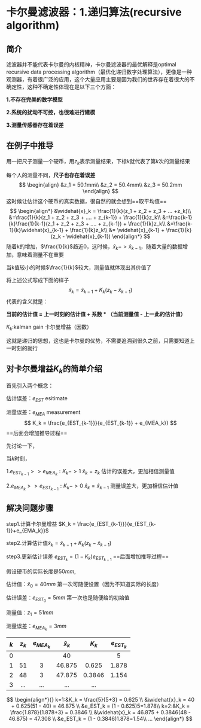# 卡尔曼滤波器：1.递归算法(recursive algorithm)

## 简介

滤波器并不能代表卡尔曼的内核精神，卡尔曼滤波器的最优解释是optimal recursive data processing algorithm（最优化递归数字处理算法），更像是一种观测器，有着很广泛的应用，这个大量应用主要是因为我们的世界存在着很大的不确定性，这种不确定性体现在是以下三个方面：

**1.不存在完美的数学模型**

**2.系统的扰动不可控，也很难进行建模**

**3.测量传感器存在着误差**

## 在例子中推导

用一把尺子测量一个硬币，用$z_k$表示测量结果，下标$k$就代表了第$k$次的测量结果

每个人的测量不同，**尺子也存在着误差**
$$
\begin{align}
&z_1 = 50.1mm\\
&z_2 = 50.4mm\\
&z_3 = 50.2mm
\end{align}
$$
这时候让估计这个硬币的真实数据，很自然的就会想到==取平均值==
$$
\begin{align*}
&\widehat{x}_k = \frac{1}{k}(z_1 + z_2 + z_3 + ... +z_k)\\
&=\frac{1}{k}(z_1 + z_2 + z_3 + .... + z_{k-1}) + \frac{1}{k}z_k\\
&=\frac{k-1}{k}\frac{1}{k-1}(z_1 + z_2 + z_3 + .... + z_{k-1}) + \frac{1}{k}z_k\\
&=\frac{k-1}{k}\widehat{x}_{k-1} + \frac{1}{k}z_k\\
&= \widehat{x}_{k-1} + \frac{1}{k}(z_k - \widehat{x}_{k-1})
\end{align*}
$$
随着k的增加，$\frac{1}{k}$趋近0，这时候，$\widehat{x}_k->\widehat{x}_{k-1}$，随着大量的数据增加，意味着测量不在重要

当k值较小的时候$\frac{1}{k}$较大，测量值就体现出其价值了

将上述公式写成下面的样子
$$
\widehat{x}_k = \widehat{x}_{k-1} + K_k(z_k - \widehat{x}_{k-1})
$$
代表的含义就是：

**当前的估计值 = 上一时刻的估计值 + 系数 * （当前测量值 - 上一此的估计值）**

$K_k$:kalman gain 卡尔曼增益（因数）

这就是递归的思想，这也是卡尔曼的优势，不需要追溯到很久之前，只需要知道上一时刻的就行

## 对卡尔曼增益$K_k$的简单介绍

首先引入两个概念：

估计误差：$e_{EST}$ esitimate

测量误差：$e_{MEA}$ measurement
$$
K_k = \frac{e_{EST_{k-1}}}{e_{EST_{k-1}} + e_{MEA_k}}
$$
==后面会增加推导过程==

先讨论一下，

当$k$时刻，

$1.e_{EST_{k-1}} >> e_{MEA_k}:K_k->1$     $\widehat{x}_k = z_k$ 估计的误差大，更加相信测量值

$2.e_{MEA_k} >> e_{EST_{k-1}} : K_k->0$     $\widehat{x}_k = \widehat{x}_{k-1}$ 测量误差大，更加相信估计值

## 解决问题步骤

step1.计算卡尔曼增益 $K_k = \frac{e_{EST_{k-1}}}{e_{EST_{k-1}}+e_{EMA_k}}$

step2.计算估计值$\widehat{x}_k = \widehat{x}_{k-1} + K_k(z_k - \widehat{x}_{k-1})$

step3.更新估计误差 $e_{EST_k} = (1 - K_k)e_{EST_{k-1}}$  ==后面增加推导过程==



假设硬币的实际长度是$50mm$,

估计值：$\widehat{x}_0 = 40mm$ 第一次可随便设置（因为不知道实际的长度）

估计误差：$e_{EST_0} = 5mm$ 第一次也是随便给的初始值

测量值：$z_1 = 51mm$

测量误差：$e_{MEA_k} = 3mm$



| $k$  | $z_k$ | $e_{MEA_k}$ | $\widehat{x}_k$ | $K_k$  | $e_{EST_k}$ |
| :--: | :---: | :---------: | :-------------: | :----: | :---------: |
|  0   |       |             |       40        |        |      5      |
|  1   |  51   |      3      |     46.875      | 0.625  |    1.878    |
|  2   |  48   |      3      |     47.875      | 0.3846 |    1.154    |
|  3   |  ...  |     ...     |       ...       |  ...   |             |

$$
\begin{align*}{}
k=1:&K_k = \frac{5}{5+3} = 0.625 \\
		&\widehat{x}_k = 40 + 0.625(51 - 40) = 46.875 \\
		&e_EST_k = (1 - 0.625)5=1.878\\
k=2:&K_k = \frac{1.878}{1.878+3} = 0.3846 \\
		&\widehat{x}_k = 46.875 + 0.3846(48 - 46.875) = 47.308 \\
		&e_EST_k = (1 - 0.3846)1.878=1.54\\
		...
\end{align*}
$$





